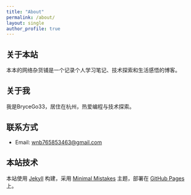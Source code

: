```yaml
---
title: "About"
permalink: /about/
layout: single
author_profile: true
---
```


## 关于本站

本本的网络杂货铺是一个记录个人学习笔记、技术探索和生活感悟的博客。

## 关于我

我是BryceGo33，居住在杭州，热爱编程与技术探索。

## 联系方式

- Email: wnb765853463@gmail.com

## 本站技术

本站使用 [Jekyll](https://jekyllrb.com/) 构建，采用 [Minimal Mistakes](https://mmistakes.github.io/minimal-mistakes/) 主题，部署在 [GitHub Pages](https://pages.github.com/) 上。
